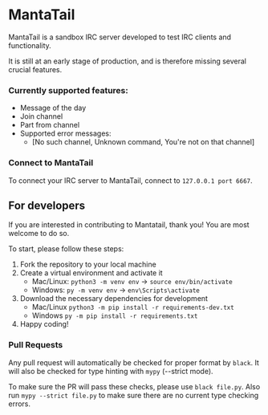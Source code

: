 # MantaTail

MantaTail is a sandbox IRC server developed to test IRC clients and functionality.

It is still at an early stage of production, and is therefore missing several crucial features.

### Currently supported features:

- Message of the day
- Join channel
- Part from channel
- Supported error messages:
  - [No such channel, Unknown command, You're not on that channel]

### Connect to MantaTail

To connect your IRC server to MantaTail, connect to `127.0.0.1 port 6667`.

## For developers

If you are interested in contributing to Mantatail, thank you! You are most welcome to do so.

To start, please follow these steps:

1. Fork the repository to your local machine
2. Create a virtual environment and activate it
   - Mac/Linux: `python3 -m venv env` -> `source env/bin/activate`
   - Windows: `py -m venv env` -> `env\Scripts\activate`
3. Download the necessary dependencies for development
   - Mac/Linux `python3 -m pip install -r requirements-dev.txt`
   - Windows `py -m pip install -r requirements.txt`
4. Happy coding!

### Pull Requests

Any pull request will automatically be checked for proper format by `black`.
It will also be checked for type hinting with `mypy` (--strict mode).

To make sure the PR will pass these checks, please use `black file.py`. Also run `mypy --strict file.py` to make sure there are no current type checking errors.
